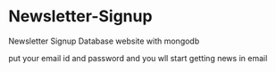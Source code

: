 # Newsletter-Signup
Newsletter Signup Database website with mongodb

put your email id and password and you wll start getting news in email
